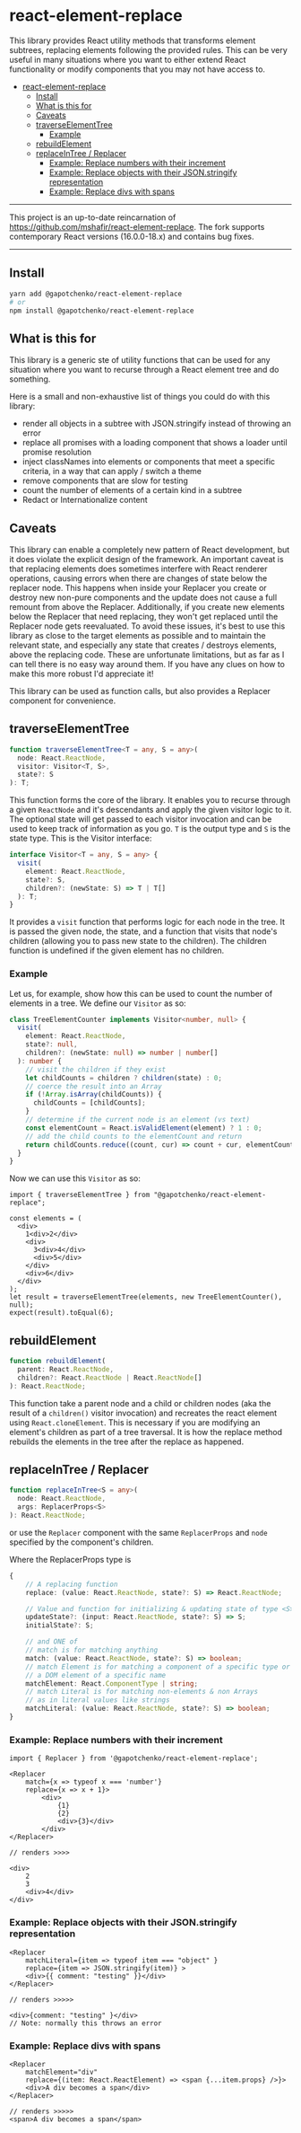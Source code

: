 # react-element-replace

This library provides React utility methods that transforms element subtrees,
replacing elements following the provided rules. This can be very useful in
many situations where you want to either extend React functionality or
modify components that you may not have access to.

- [react-element-replace](#react-element-replace)
  - [Install](#install)
  - [What is this for](#what-is-this-for)
  - [Caveats](#caveats)
  - [traverseElementTree](#traverseelementtree)
    - [Example](#example)
  - [rebuildElement](#rebuildelement)
  - [replaceInTree / Replacer](#replaceintree--replacer)
    - [Example: Replace numbers with their increment](#example-replace-numbers-with-their-increment)
    - [Example: Replace objects with their JSON.stringify representation](#example-replace-objects-with-their-jsonstringify-representation)
    - [Example: Replace divs with spans](#example-replace-divs-with-spans)

---

This project is an up-to-date reincarnation of https://github.com/mshafir/react-element-replace. The fork supports contemporary React versions (16.0.0-18.x) and contains bug fixes.

---

## Install

```sh
yarn add @gapotchenko/react-element-replace
# or
npm install @gapotchenko/react-element-replace
```

## What is this for

This library is a generic ste of utility functions that can
be used for any situation where you want to recurse through a
React element tree and do something.

Here is a small and non-exhaustive list of things you could do with this library:

- render all objects in a subtree with JSON.stringify instead of throwing an error
- replace all promises with a loading component that shows a loader until promise resolution
- inject classNames into elements or components that meet a specific criteria, in a way that can apply / switch a theme
- remove components that are slow for testing
- count the number of elements of a certain kind in a subtree
- Redact or Internationalize content

## Caveats

This library can enable a completely new pattern of React development,
but it does violate the explicit design of the framework.
An important caveat is that replacing elements does sometimes interfere with React
renderer operations, causing errors when there are changes of state below the replacer node.
This happens when inside your Replacer you create or destroy new non-pure components
and the update does not cause a full remount from above the Replacer. Additionally,
if you create new elements below the Replacer that need replacing, they won't get replaced until
the Replacer node gets reevaluated. To avoid these issues, it's best to use this library
as close to the target elements as possible and to maintain the relevant state, and especially
any state that creates / destroys elements, above the replacing code.
These are unfortunate limitations, but as far as I can tell there is no easy way around them.
If you have any clues on how to make this more robust I'd appreciate it!

This library can be used as function calls, but also provides a Replacer component for convenience.

## traverseElementTree

```ts
function traverseElementTree<T = any, S = any>(
  node: React.ReactNode,
  visitor: Visitor<T, S>,
  state?: S
): T;
```

This function forms the core of the library. It enables you to
recurse through a given `ReactNode` and it's descendants
and apply the given visitor logic to it.
The optional state will get passed to each visitor invocation and
can be used to keep track of information as you go. `T` is the output type and `S` is the state type. This is the Visitor interface:

```ts
interface Visitor<T = any, S = any> {
  visit(
    element: React.ReactNode,
    state?: S,
    children?: (newState: S) => T | T[]
  ): T;
}
```

It provides a `visit` function that performs logic for each node in the tree. It is passed the given node, the state, and a function that visits
that node's children (allowing you to pass new state to the children). The children function is undefined if the given element has no children.

### Example

Let us, for example, show how this can be used to count the number of elements in a tree. We define our `Visitor` as so:

```ts
class TreeElementCounter implements Visitor<number, null> {
  visit(
    element: React.ReactNode,
    state?: null,
    children?: (newState: null) => number | number[]
  ): number {
    // visit the children if they exist
    let childCounts = children ? children(state) : 0;
    // coerce the result into an Array
    if (!Array.isArray(childCounts)) {
      childCounts = [childCounts];
    }
    // determine if the current node is an element (vs text)
    const elementCount = React.isValidElement(element) ? 1 : 0;
    // add the child counts to the elementCount and return
    return childCounts.reduce((count, cur) => count + cur, elementCount);
  }
}
```

Now we can use this `Visitor` as so:

```tsx
import { traverseElementTree } from "@gapotchenko/react-element-replace";

const elements = (
  <div>
    1<div>2</div>
    <div>
      3<div>4</div>
      <div>5</div>
    </div>
    <div>6</div>
  </div>
);
let result = traverseElementTree(elements, new TreeElementCounter(), null);
expect(result).toEqual(6);
```

## rebuildElement

```ts
function rebuildElement(
  parent: React.ReactNode,
  children?: React.ReactNode | React.ReactNode[]
): React.ReactNode;
```

This function take a parent node and a child or children nodes (aka the result of a `children()` visitor invocation) and recreates the react element using `React.cloneElement`. This is necessary if you are modifying an element's children as part of a tree traversal. It is how the replace
method rebuilds the elements in the tree after the replace as happened.

## replaceInTree / Replacer

```ts
function replaceInTree<S = any>(
  node: React.ReactNode,
  args: ReplacerProps<S>
): React.ReactNode;
```

or use the `Replacer` component with the same `ReplacerProps` and `node` specified by the component's children.

Where the ReplacerProps type is

```ts
{
    // A replacing function
    replace: (value: React.ReactNode, state?: S) => React.ReactNode;

    // Value and function for initializing & updating state of type <S>
    updateState?: (input: React.ReactNode, state?: S) => S;
    initialState?: S;

    // and ONE of
    // match is for matching anything
    match: (value: React.ReactNode, state?: S) => boolean;
    // match Element is for matching a component of a specific type or
    // a DOM element of a specific name
    matchElement: React.ComponentType | string;
    // match Literal is for matching non-elements & non Arrays
    // as in literal values like strings
    matchLiteral: (value: React.ReactNode, state?: S) => boolean;
}
```

### Example: Replace numbers with their increment

```tsx
import { Replacer } from '@gapotchenko/react-element-replace';

<Replacer
    match={x => typeof x === 'number'}
    replace={x => x + 1}>
        <div>
            {1}
            {2}
            <div>{3}</div>
        </div>
</Replacer>

// renders >>>>

<div>
    2
    3
    <div>4</div>
</div>
```

### Example: Replace objects with their JSON.stringify representation

```tsx
<Replacer
    matchLiteral={item => typeof item === "object" }
    replace={item => JSON.stringify(item)} >
    <div>{{ comment: "testing" }}</div>
</Replacer>

// renders >>>>>

<div>{comment: "testing" }</div>
// Note: normally this throws an error
```

### Example: Replace divs with spans

```tsx
<Replacer
    matchElement="div"
    replace={(item: React.ReactElement) => <span {...item.props} />}>
    <div>A div becomes a span</div>
</Replacer>

// renders >>>>>
<span>A div becomes a span</span>
```
